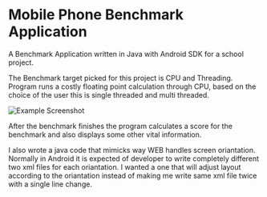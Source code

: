 # Mobile Phone Benchmark Application
A Benchmark Application written in Java with Android SDK for a school project.

The Benchmark target picked for this project is CPU and Threading. Program runs a costly floating point calculation through CPU, 
based on the choice of the user this is single threaded and multi threaded.

![Example Screenshot](https://i.imgur.com/s6d9xxU.png)

After the benchmark finishes the program calculates a score for the benchmark and also displays some other vital information.

I also wrote a java code that mimicks way WEB handles screen oriantation. Normally in Android it is expected of developer to write completely different two xml files for each oriantation. I wanted a one that will adjust layout according to the oriantation instead of making me write same xml file twice with a single line change. 
